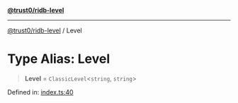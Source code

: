 [**@trust0/ridb-level**](../README.md)

***

[@trust0/ridb-level](../README.md) / Level

# Type Alias: Level

> **Level** = `ClassicLevel`\<`string`, `string`\>

Defined in: [index.ts:40](https://github.com/trust0-project/RIDB/blob/96bdd9e989f3b9d3bb9f1e9e2333148433a17232/packages/ridb-level/src/index.ts#L40)
